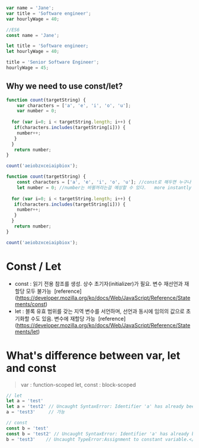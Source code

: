 ```javaScript
var name = 'Jane';
var title = 'Software engineer';
var hourlyWage = 40;

//ES6
const name = 'Jane';

let title = 'Software engineer;
let hourlyWage = 40;

title = 'Senior Software Engineer';
hourlyWage = 45;
```
Why we need to use const/let?
-----------------------------
```javaScript
function count(targetString) {
	var characters = ['a', 'e', 'i', 'o', 'u'];
	var number = 0;
  
  for (var i=0; i < targetString.length; i++) {
   if(characters.includes(targetString[i])) {
    number++; 
   }
  }
   return number;
}

count('aeiobzxceiaipbiox');
```
```javaScript
function count(targetString) {
	const characters = ['a', 'e', 'i', 'o', 'u']; //const로 해두면 누구나 처음에 이 코드를 봐도, 앞으로 Character 라는 변수가 바뀌지 않는다는 걸 알수 있다.
	let number = 0; //number는 바뀔꺼라는걸 예상할 수 있다.   more instantly readable 하게 만들어줌.
  
  for (var i=0; i < targetString.length; i++) {
   if(characters.includes(targetString[i])) {
    number++; 
   }
  }
   return number;
}

count('aeiobzxceiaipbiox');
```

Const / Let
==========
* const : 읽기 전용 참조를 생성. 상수 초기자(initializer)가 필요. 변수 재선언과 재할당 모두 불가능
  [reference] (https://developer.mozilla.org/ko/docs/Web/JavaScript/Reference/Statements/const)
* let : 블록 유효 범위를 갖는 지역 변수를 서언하며, 선언과 동시에 임의의 값으로 초기화할 수도 있음. 변수에 재할당 가능
  [reference] (https://developer.mozilla.org/ko/docs/Web/JavaScript/Reference/Statements/let)     

What's difference between var, let and const      
===========================================
 > var : function-scoped
 > let, const : block-scoped
```javaScript
// let
let a = 'test'
let a = 'test2' // Uncaught SyntaxError: Identifier 'a' has already been declared
a = 'test3'     // 가능

// const
const b = 'test'
const b = 'test2' // Uncaught SyntaxError: Identifier 'a' has already been declared
b = 'test3'    // Uncaught TypeError:Assignment to constant variable.</code>
```
